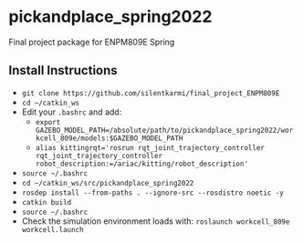 # pickandplace_spring2022
Final project package for ENPM809E Spring

## Install Instructions
- `git clone https://github.com/silentkarmi/final_project_ENPM809E`
- `cd ~/catkin_ws`
- Edit your `.bashrc` and add:
  - `export GAZEBO_MODEL_PATH=/absolute/path/to/pickandplace_spring2022/workcell_809e/models:$GAZEBO_MODEL_PATH`
  - `alias kittingrqt='rosrun rqt_joint_trajectory_controller rqt_joint_trajectory_controller robot_description:=/ariac/kitting/robot_description'`
- `source ~/.bashrc`
- `cd ~/catkin_ws/src/pickandplace_spring2022`
- `rosdep install --from-paths . --ignore-src --rosdistro noetic -y`
- `catkin build`
- `source ~/.bashrc`
- Check the simulation environment loads with: `roslaunch workcell_809e workcell.launch`


